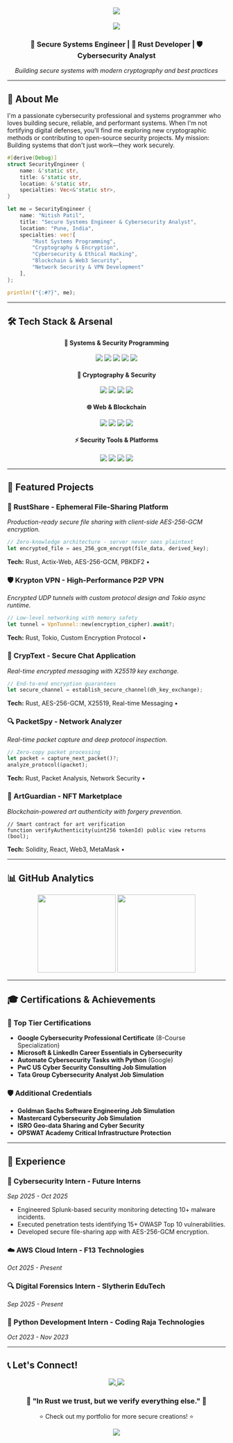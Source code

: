 <div align="center">
  <h1>
    <img src="https://readme-typing-svg.herokuapp.com/?font=Righteous&size=35&center=true&vCenter=true&width=500&height=70&duration=4000&lines=Hi+There!+👋;+I'm+Nitish+Patil!;" />
  </h1>

  <img src="https://user-images.githubusercontent.com/73097560/115834477-dbab4500-a447-11eb-908a-139a6edaec5c.gif"/>

  <h3 align="center">🔐 Secure Systems Engineer | 🦀 Rust Developer | 🛡️ Cybersecurity Analyst</h3>

  <p align="center">
    <i>Building secure systems with modern cryptography and best practices</i>
  </p>
</div>

---

## 🚀 About Me

I'm a passionate cybersecurity professional and systems programmer who loves building secure, reliable, and performant systems. When I'm not fortifying digital defenses, you'll find me exploring new cryptographic methods or contributing to open-source security projects. My mission: Building systems that don't just work—they work securely.

```rust
#[derive(Debug)]
struct SecurityEngineer {
    name: &'static str,
    title: &'static str,
    location: &'static str,
    specialties: Vec<&'static str>,
}

let me = SecurityEngineer {
    name: "Nitish Patil",
    title: "Secure Systems Engineer & Cybersecurity Analyst",
    location: "Pune, India",
    specialties: vec![
        "Rust Systems Programming",
        "Cryptography & Encryption",
        "Cybersecurity & Ethical Hacking", 
        "Blockchain & Web3 Security",
        "Network Security & VPN Development"
    ],
};

println!("{:#?}", me);
```

---

## 🛠️ Tech Stack & Arsenal

<div align="center">
  <h4>🦀 Systems & Security Programming</h4>
  <p>
    <img src="https://img.shields.io/badge/Rust-000000?style=for-the-badge&logo=rust&logoColor=white"/>
    <img src="https://img.shields.io/badge/Python-3776AB?style=for-the-badge&logo=python&logoColor=white"/>
    <img src="https://img.shields.io/badge/C-A8B9CC?style=for-the-badge&logo=c&logoColor=black"/>
    <img src="https://img.shields.io/badge/Java-ED8B00?style=for-the-badge&logo=java&logoColor=white"/>
    <img src="https://img.shields.io/badge/Bash-121011?style=for-the-badge&logo=gnu-bash&logoColor=white"/>
  </p>
  <h4>🔐 Cryptography & Security</h4>
  <p>
    <img src="https://img.shields.io/badge/AES--256--GCM-%F0%9F%94%92-blue?style=for-the-badge"/>
    <img src="https://img.shields.io/badge/X25519-%F0%9F%94%91-green?style=for-the-badge"/>
    <img src="https://img.shields.io/badge/JWT-000000?style=for-the-badge&logo=JSON%2520web%2520tokens&logoColor=white"/>
    <img src="https://img.shields.io/badge/PBKDF2-%F0%9F%9B%A1%EF%B8%8F-orange?style=for-the-badge"/>
  </p>
  <h4>🌐 Web & Blockchain</h4>
  <p>
    <img src="https://img.shields.io/badge/Solidity-363636?style=for-the-badge&logo=solidity&logoColor=white"/>
    <img src="https://img.shields.io/badge/Web3.js-F16822?style=for-the-badge&logo=web3.js&logoColor=white"/>
    <img src="https://img.shields.io/badge/React-20232A?style=for-the-badge&logo=react&logoColor=61DAFB"/>
    <img src="https://img.shields.io/badge/Node.js-339933?style=for-the-badge&logo=nodedotjs&logoColor=white"/>
  </p>
  <h4>⚡ Security Tools & Platforms</h4>
  <p>
    <img src="https://img.shields.io/badge/Splunk-000000?style=for-the-badge&logo=splunk&logoColor=white"/>
    <img src="https://img.shields.io/badge/Kali_Linux-557C94?style=for-the-badge&logo=kali-linux&logoColor=white"/>
    <img src="https://img.shields.io/badge/Burp_Suite-FF6B6B?style=for-the-badge"/>
    <img src="https://img.shields.io/badge/Wireshark-1679A7?style=for-the-badge&logo=wireshark&logoColor=white"/>
  </p>
</div>

---

## 🎯 Featured Projects

### 🔐 RustShare - Ephemeral File-Sharing Platform
*Production-ready secure file sharing with client-side AES-256-GCM encryption.*
```rust
// Zero-knowledge architecture - server never sees plaintext
let encrypted_file = aes_256_gcm_encrypt(file_data, derived_key);
```
**Tech:** Rust, Actix-Web, AES-256-GCM, PBKDF2 • 

### 🛡️ Krypton VPN - High-Performance P2P VPN
*Encrypted UDP tunnels with custom protocol design and Tokio async runtime.*
```rust
// Low-level networking with memory safety
let tunnel = VpnTunnel::new(encryption_cipher).await?;
```
**Tech:** Rust, Tokio, Custom Encryption Protocol • 

### 💬 CrypText - Secure Chat Application
*Real-time encrypted messaging with X25519 key exchange.*
```rust
// End-to-end encryption guarantees
let secure_channel = establish_secure_channel(dh_key_exchange);
```
**Tech:** Rust, AES-256-GCM, X25519, Real-time Messaging •

### 🔍 PacketSpy - Network Analyzer
*Real-time packet capture and deep protocol inspection.*
```rust
// Zero-copy packet processing
let packet = capture_next_packet()?;
analyze_protocol(&packet);
```
**Tech:** Rust, Packet Analysis, Network Security • 

### 🏦 ArtGuardian - NFT Marketplace
*Blockchain-powered art authenticity with forgery prevention.*
```solidity
// Smart contract for art verification
function verifyAuthenticity(uint256 tokenId) public view returns (bool);
```
**Tech:** Solidity, React, Web3, MetaMask • 

---

## 📊 GitHub Analytics
<div align="center">
  <img height="180em" src="https://github-readme-stats.vercel.app/api?username=Patil-Nitish&show_icons=true&theme=radical&include_all_commits=true&count_private=true&hide_border=true&card_width=490" />
  <img height="180em" src="https://github-readme-stats.vercel.app/api/top-langs/?username=Patil-Nitish&layout=compact&langs_count=7&theme=radical&hide_border=true" />
</div>

---

## 🎓 Certifications & Achievements

### 🏅 Top Tier Certifications
- **Google Cybersecurity Professional Certificate** (8-Course Specialization)
- **Microsoft & LinkedIn Career Essentials in Cybersecurity**
- **Automate Cybersecurity Tasks with Python** (Google)
- **PwC US Cyber Security Consulting Job Simulation**
- **Tata Group Cybersecurity Analyst Job Simulation**

### 🛡️ Additional Credentials
- **Goldman Sachs Software Engineering Job Simulation**
- **Mastercard Cybersecurity Job Simulation**
- **ISRO Geo-data Sharing and Cyber Security**
- **OPSWAT Academy Critical Infrastructure Protection**

---

## 💼 Experience

### 🔐 Cybersecurity Intern - Future Interns
*Sep 2025 - Oct 2025*
- Engineered Splunk-based security monitoring detecting 10+ malware incidents.
- Executed penetration tests identifying 15+ OWASP Top 10 vulnerabilities.
- Developed secure file-sharing app with AES-256-GCM encryption.

### ☁️ AWS Cloud Intern - F13 Technologies
*Oct 2025 - Present*

### 🔍 Digital Forensics Intern - Slytherin EduTech
*Sep 2025 - Present*

### 🐍 Python Development Intern - Coding Raja Technologies
*Oct 2023 - Nov 2023*

---


## 📞 Let's Connect!
<div align="center">
  <p>
    <a href="mailto:nitishp1929@gmail.com">
      <img src="https://img.shields.io/badge/Gmail-D14836?style=for-the-badge&logo=gmail&logoColor=white" />
    </a>
    <a href="https://www.linkedin.com/in/nitish-patil-29b291258/">
      <img src="https://img.shields.io/badge/LinkedIn-0077B5?style=for-the-badge&logo=linkedin&logoColor=white" />
    </a>
  </p>

  <h3>🚀 "In Rust we trust, but we verify everything else." 🚀</h3>
  
  <p>⭐ Check out my portfolio for more secure creations! ⭐</p>

  <img src="https://user-images.githubusercontent.com/73097560/115834477-dbab4500-a447-11eb-908a-139a6edaec5c.gif"/>
</div>
